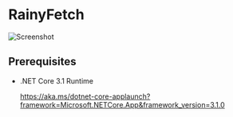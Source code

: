# RainyFetch

![Screenshot](https://user-images.githubusercontent.com/12462465/150375325-a87c8688-93ac-4144-aac0-446e077c49f2.png)

## Prerequisites

- .NET Core 3.1 Runtime

  <https://aka.ms/dotnet-core-applaunch?framework=Microsoft.NETCore.App&framework_version=3.1.0>
